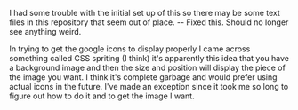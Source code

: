 I had some trouble with the initial set up of this so there may be some text files in this repository that seem out of place.
-- Fixed this. Should no longer see anything weird.

In trying to get the google icons to display properly I came across something called CSS spriting (I think) it's apparently this idea that
you have a background image and then the size and position will display the piece of the image you want. 
I think it's complete garbage and would prefer using actual icons in the future. 
I've made an exception since it took me so long to figure out how to do it and to get the image I want. 
